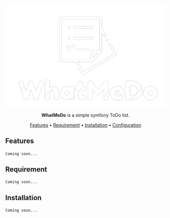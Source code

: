 <div align="center">

<img src="resource/img/logo/logo.png">

**WhatMeDo** is a simple symfony ToDo list.

[Features](#features) •
[Requirement](#requirement) •
[Installation](#installation) •
[Configuration](#configuration)

</div>




## Features

``Coming soon...``

## Requirement

``Coming soon...``

## Installation

``Coming soon...``